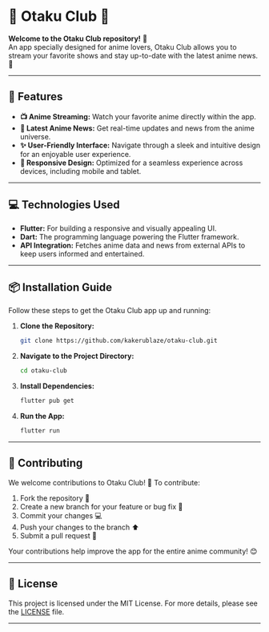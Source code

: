 # 🎥 Otaku Club 🍿

**Welcome to the Otaku Club repository!** 🎊  
An app specially designed for anime lovers, Otaku Club allows you to stream your favorite shows and stay up-to-date with the latest anime news. 🌌

---

## 🚀 Features

- **📺 Anime Streaming:** Watch your favorite anime directly within the app.
- **📰 Latest Anime News:** Get real-time updates and news from the anime universe.
- **✨ User-Friendly Interface:** Navigate through a sleek and intuitive design for an enjoyable user experience.
- **📱 Responsive Design:** Optimized for a seamless experience across devices, including mobile and tablet.

---

## 💻 Technologies Used

- **Flutter:** For building a responsive and visually appealing UI.
- **Dart:** The programming language powering the Flutter framework.
- **API Integration:** Fetches anime data and news from external APIs to keep users informed and entertained.

---

## 📦 Installation Guide

Follow these steps to get the Otaku Club app up and running:

1. **Clone the Repository:**

   ```bash
   git clone https://github.com/kakerublaze/otaku-club.git
   ```

2. **Navigate to the Project Directory:**

   ```bash
   cd otaku-club
   ```

3. **Install Dependencies:**

   ```bash
   flutter pub get
   ```

4. **Run the App:**

   ```bash
   flutter run
   ```

---

## 🤝 Contributing

We welcome contributions to Otaku Club! 🎉 To contribute:

1. Fork the repository 🍴
2. Create a new branch for your feature or bug fix 🌿
3. Commit your changes 💻
4. Push your changes to the branch ⬆
5. Submit a pull request 📩

Your contributions help improve the app for the entire anime community! 😊

---

## 📜 License

This project is licensed under the MIT License. For more details, please see the [LICENSE](LICENSE) file.

---

